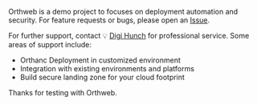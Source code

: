 Orthweb is a demo project to focuses on deployment automation and security. For feature requests or bugs, please open an [Issue](https://github.com/digihunch/orthweb/issues).

For further support, contact 💡 [Digi Hunch](https://www.digihunch.com/) for professional service. Some areas of support include:

* Orthanc Deployment in customized environment
* Integration with existing environments and platforms
* Build secure landing zone for your cloud footprint

Thanks for testing with Orthweb.